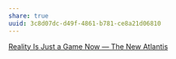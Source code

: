 ```yaml
---
share: true
uuid: 3c8d07dc-d49f-4861-b781-ce8a21d06810
---
```

[Reality Is Just a Game Now — The New Atlantis](https://www.thenewatlantis.com/publications/reality-is-just-a-game-now)
